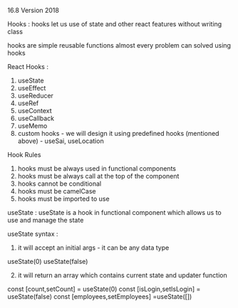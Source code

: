 

16.8 Version 2018


Hooks : hooks let us use of state and other react features without writing class

hooks are simple reusable functions 
almost every problem can solved using hooks


React Hooks :
1. useState 
2. useEffect
3. useReducer
4. useRef
5. useContext
6. useCallback
7. useMemo
8. custom hooks - we will design it using predefined hooks (mentioned above) - useSai, useLocation



Hook Rules
1. hooks must be always used in functional components
2. hooks must be always call at the top of the component
3. hooks cannot be conditional
4. hooks must be camelCase
5. hooks must be imported to use




useState : useState is a hook in functional component which allows us to use and manage the state 



useState syntax :
1. it will accept an initial args - it can be any data type

useState(0)
useState(false)

2. it will return an array which contains current state and updater function

const [count,setCount] = useState(0)
const [isLogin,setIsLogin] = useState(false)
const [employees,setEmployees] =useState([])



